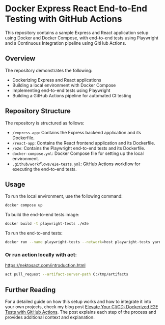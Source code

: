 # Docker Express React End-to-End Testing with GitHub Actions

This repository contains a sample Express and React application setup using Docker and Docker Compose, with end-to-end tests using Playwright and a Continuous Integration pipeline using GitHub Actions.

## Overview

The repository demonstrates the following:

- Dockerizing Express and React applications
- Building a local environment with Docker Compose
- Implementing end-to-end tests using Playwright
- Building a GitHub Actions pipeline for automated CI testing

## Repository Structure

The repository is structured as follows:

- `/express-app`: Contains the Express backend application and its Dockerfile.
- `/react-app`: Contains the React frontend application and its Dockerfile.
- `/e2e`: Contains the Playwright end-to-end tests and its Dockerfile.
- `docker-compose.yml`: Docker Compose file for setting up the local environment.
- `.github/workflows/e2e-tests.yml`: GitHub Actions workflow for executing the end-to-end tests.

## Usage

To run the local environment, use the following command:

```bash
docker compose up
```

To build the end-to-end tests image:

```bash
docker build -t playwright-tests ./e2e
```

To run the end-to-end tests:

```bash
docker run --name playwright-tests --network=host playwright-tests yarn e2etest:ci
```

### Or run action locally with act:
https://nektosact.com/introduction.html
```bash
act pull_request --artifact-server-path C:/tmp/artifacts
```

## Further Reading

For a detailed guide on how this setup works and how to integrate it into your own projects, check my blog post [Elevate Your CI/CD: Dockerized E2E Tests with GitHub Actions](https://lachiejames.com/elevate-your-ci-cd-dockerized-e2e-tests-with-github-actions/). The post explains each step of the process and provides additional context and explanation.
